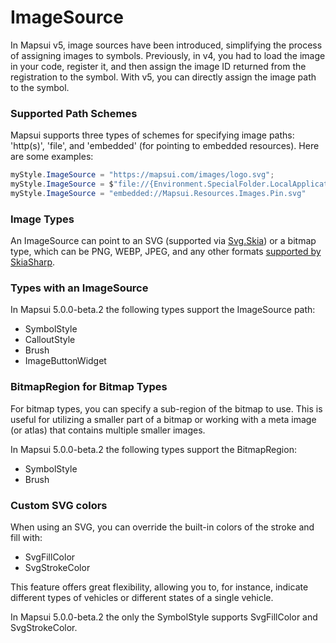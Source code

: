 # ImageSource

In Mapsui v5, image sources have been introduced, simplifying the process of assigning images to symbols. Previously, in v4, you had to load the image in your code, register it, and then assign the image ID returned from the registration to the symbol. With v5, you can directly assign the image path to the symbol.

### Supported Path Schemes
Mapsui supports three types of schemes for specifying image paths: 'http(s)', 'file', and 'embedded' (for pointing to embedded resources). Here are some examples:

```csharp
myStyle.ImageSource = "https://mapsui.com/images/logo.svg";
myStyle.ImageSource = $"file://{Environment.SpecialFolder.LocalApplicationData}/example.png"
myStyle.ImageSource = "embedded://Mapsui.Resources.Images.Pin.svg"
```

### Image Types 
An ImageSource can point to an SVG (supported via [Svg.Skia](https://github.com/wieslawsoltes/Svg.Skia)) or a bitmap type, which can be PNG, WEBP, JPEG, and any other formats [supported by SkiaSharp](https://learn.microsoft.com/en-us/dotnet/api/skiasharp.skencodedimageformat?view=skiasharp-2.88#fields).

### Types with an ImageSource
In Mapsui 5.0.0-beta.2 the following types support the ImageSource path:

- SymbolStyle
- CalloutStyle
- Brush
- ImageButtonWidget

### BitmapRegion for Bitmap Types
For bitmap types, you can specify a sub-region of the bitmap to use. This is useful for utilizing a smaller part of a bitmap or working with a meta image (or atlas) that contains multiple smaller images. 

In Mapsui 5.0.0-beta.2 the following types support the BitmapRegion:

- SymbolStyle 
- Brush

### Custom SVG colors
When using an SVG, you can override the built-in colors of the stroke and fill with:

- SvgFillColor
- SvgStrokeColor

This feature offers great flexibility, allowing you to, for instance, indicate different types of vehicles or different states of a single vehicle. 

In Mapsui 5.0.0-beta.2 the only the SymbolStyle supports SvgFillColor and SvgStrokeColor.
